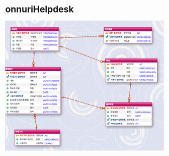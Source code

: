 # onnuriHelpdesk

<img src="https://raw.githubusercontent.com/dragonfly95/onnuriHelpdesk/master/public/images/erd.png" alt="erd"/>
